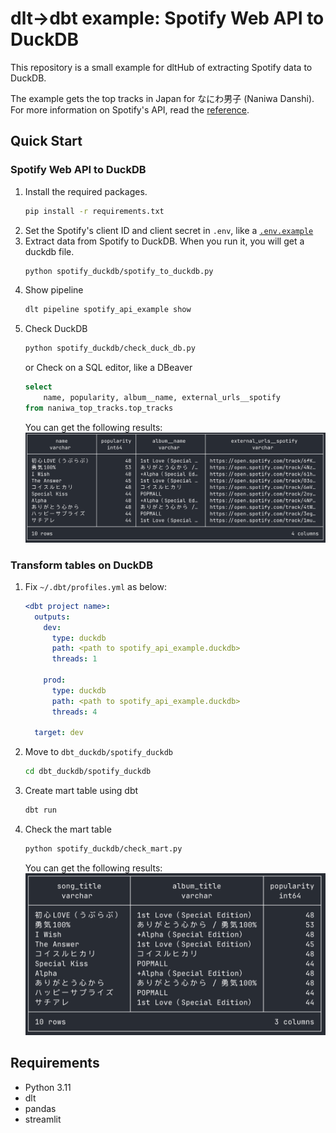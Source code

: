 # dlt→dbt example: Spotify Web API to DuckDB

This repository is a small example for dltHub of extracting Spotify data to DuckDB.

The example gets the top tracks in Japan for なにわ男子 (Naniwa Danshi). For more information on Spotify's API, read the [reference](https://developer.spotify.com/documentation/web-api/reference/get-an-artists-top-tracks).


## Quick Start
### Spotify Web API to DuckDB
1. Install the required packages.
    ```bash
    pip install -r requirements.txt
    ```
2. Set the Spotify's client ID and client secret in `.env`, like a [`.env.example`](spotify_duckdb/.env.example)
3. Extract data from Spotify to DuckDB. When you run it, you will get a duckdb file.
   ```bash
   python spotify_duckdb/spotify_to_duckdb.py
   ```
4. Show pipeline
   ```bash
   dlt pipeline spotify_api_example show
   ```
5. Check DuckDB
   ```bash
   python spotify_duckdb/check_duck_db.py
   ```
   or Check on a SQL editor, like a DBeaver
   ```sql
   select
       name, popularity, album__name, external_urls__spotify
   from naniwa_top_tracks.top_tracks
   ```
   You can get the following results:
   ![](./materials/duckdb_result_example.png)

### Transform tables on DuckDB
1. Fix `~/.dbt/profiles.yml` as below:
   ```yaml
   <dbt project name>:
     outputs:
       dev:
         type: duckdb
         path: <path to spotify_api_example.duckdb>
         threads: 1
   
       prod:
         type: duckdb
         path: <path to spotify_api_example.duckdb>
         threads: 4
   
     target: dev
   ```
2. Move to `dbt_duckdb/spotify_duckdb`
   ```bash
   cd dbt_duckdb/spotify_duckdb
   ```
3. Create mart table using dbt
   ```bash
   dbt run
   ```
4. Check the mart table
   ```bash
   python spotify_duckdb/check_mart.py
   ```
   You can get the following results:
   ![](./materials/dbt_mart_example.png)

## Requirements
- Python 3.11
- dlt
- pandas
- streamlit
   